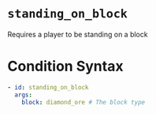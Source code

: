 # `standing_on_block`

Requires a player to be standing on a block

# Condition Syntax
```yaml
- id: standing_on_block
  args:
    block: diamond_ore # The block type
```
